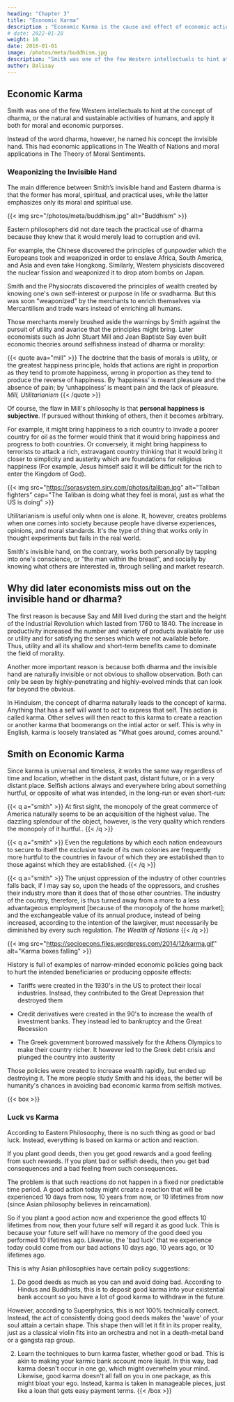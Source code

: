 ```yaml
---
heading: "Chapter 3"
title: "Economic Karma"
description : "Economic Karma is the cause and effect of economic actions"
# date: 2022-01-28
weight: 16
date: 2016-01-01
image: /photos/meta/buddhism.jpg
description: "Smith was one of the few Western intellectuals to hint at the concept of dharma, or the natural and sustainable activities of humans, and apply it both for moral and economic purporses"
author: Dalisay
---
```



<!-- heading: "Opportunity Cost to Economics"
image: / -->


## Economic Karma

Smith was one of the few Western intellectuals to hint at the concept of dharma, or the natural and sustainable activities of humans, and apply it both for moral and economic purporses.

Instead of the word dharma, however, he named his concept the invisible hand. This had economic applications in The Wealth of Nations and moral applications in The Theory of Moral Sentiments.



### Weaponizing the Invisible Hand

The main difference between Smith’s invisible hand and Eastern dharma is that the former has moral, spiritual, and practical uses, while the latter emphasizes only its moral and spiritual use.


{{< img src="/photos/meta/buddhism.jpg" alt="Buddhism" >}}

Eastern philosophers did not dare teach the practical use of dharma because they knew that it would merely lead to corruption and evil.

For example, the Chinese discovered the principles of gunpowder which the Europeans took and weaponized in order to enslave Africa, South America, and Asia and even take Hongkong. Similarly, Western physicists discovered the nuclear fission and weaponized it to drop atom bombs on Japan.

Smith and the Physiocrats discovered the principles of wealth created by knowing one's own self-interest or purpose in life or svadharma. But this was soon "weaponized" by the merchants to enrich themselves via Mercantilism and trade wars instead of enriching all humans. 

Those merchants merely brushed aside the warnings by Smith against the pursuit of utility and avarice that the principles might bring. Later economists such as John Stuart Mill and Jean Baptiste Say even built economic theories around selfishness instead of dharma or morality:

{{< quote ava="mill" >}}
The doctrine that the basis of morals is utility, or the greatest happiness principle, holds that actions are right in proportion as they tend to promote happiness, wrong in proportion as they tend to produce the reverse of happiness. By ‘happiness’ is meant pleasure and the absence of pain; by ‘unhappiness’ is meant pain and the lack of pleasure.
<cite>Mill, Utilitarianism</cite>
{{< /quote >}}

Of course, the flaw in Mill's philosophy is that **personal happiness is subjective**. If pursued without thinking of others, then it becomes arbitrary. 

For example, it might bring happiness to a rich country to invade a poorer country for oil as the former would think that it would bring happiness and progress to both countries. Or conversely, it might bring happiness to terrorists to attack a rich, extravagant country thinking that it would bring it closer to simplicity and austerity which are foundations for religious happiness (For example, Jesus himself said it will be difficult for the rich to enter the Kingdom of God).


{{< img src="https://sorasystem.sirv.com/photos/taliban.jpg" alt="Taliban fighters" cap="The Taliban is doing what they feel is moral, just as what the US is doing" >}}

Utilitarianism is useful only when one is alone. It, however, creates problems when one comes into society because people have diverse experiences, opinions, and moral standards. It's the type of thing that works only in thought experiments but fails in the real world. 

Smith's invisible hand, on the contrary, works both personally by tapping into one's conscience, or "the man within the breast", and  socially by knowing what others are interested in, through selling and market research.


## Why did later economists miss out on the invisible hand or dharma?

The first reason is because Say and Mill lived during the start and the height of the Industrial Revolution which lasted from 1760 to 1840. The increase in productivity increased the number and variety of products available for use or utility and for satisfying the senses which were not available before. Thus, utility and all its shallow and short-term benefits came to dominate the field of morality.

Another more important reason is because both dharma and the invisible hand are naturally invisible or not obvious to shallow observation. Both can only be seen by highly-penetrating and highly-evolved minds that can look far beyond the obvious. 

In Hinduism, the concept of dharma naturally leads to the concept of karma. Anything that has a self will want to act to express that self. This action is called karma. Other selves will then react to this karma to create a reaction or another karma that boomerangs on the intial actor or self. This is why in English, karma is loosely translated as "What goes around, comes around."


## Smith on Economic Karma

Since karma is universal and timeless, it works the same way regardless of time and location, whether in the distant past, distant future, or in a very distant place. Selfish actions always and everywhere bring about something hurtful, or opposite of what was intended, in the long-run or even short-run:

{{< q a="smith" >}}
At first sight, the monopoly of the great commerce of America naturally seems to be an acquisition of the highest value. <!-- To the undiscerning eye of giddy ambition, it naturally presents itself amidst the confused scramble of politics and war as a very dazzling object to fight for. --> The dazzling splendour of the object, however, <!-- the immense greatness of the commerce, --> is the very quality which renders the monopoly of it hurtful..
{{< /q >}}

{{< q a="smith" >}}
Even the regulations by which each nation endeavours to secure to itself the exclusive trade of its own colonies are frequently more hurtful to the countries in favour of which they are established than to those against which they are established.
{{< /q >}}


{{< q a="smith" >}}
The unjust oppression of the industry of other countries falls back, if I may say so, upon the heads of the oppressors, and crushes their industry more than it does that of those other countries. The industry of the country, therefore, is thus turned away from a more to a less advantageous employment [because of the monopoly of the home market]; and the exchangeable value of its annual produce, instead of being increased, according to the intention of the lawgiver, must necessarily be diminished by every such regulation.
<cite>The Wealth of Nations</cite>
{{< /q >}}


{{< img src="https://socioecons.files.wordpress.com/2014/12/karma.gif" alt="Karma boxes falling" >}}



History is full of examples of narrow-minded economic policies going back to hurt the intended beneficiaries or producing opposite effects:

- Tariffs were created in the 1930's in the US to protect their local industries. Instead, they contributed to the Great Depression that destroyed them

- Credit derivatives were created in the 90's to increase the wealth of investment banks. They instead led to bankruptcy and the Great Recession

- The Greek government borrowed massively for the Athens Olympics to make their country richer. It however led to the Greek debt crisis and plunged the country into austerity

<!-- debt crisis where massive government spending, which was thought to draw in future investors, actually plunged Greece into a crisis.  -->

Those policies were created to increase wealth rapidly, but ended up destroying it. The more people study Smith and his ideas, the better will be humanity's chances in avoiding bad economic karma from selfish motives.


{{< box >}}
### Luck vs Karma

According to Eastern Philosoophy, there is no such thing as good or bad luck. Instead, everything is based on karma or action and reaction.

If you plant good deeds, then you get good rewards and a good feeling from such rewards. If you plant bad or selfish deeds, then you get bad consequences and a bad feeling from such consequences.

The problem is that such reactions do not happen in a fixed nor predictable time period. A good action today might create a reaction that will be experienced 10 days from now, 10 years from now, or 10 lifetimes from now (since Asian philosophy believes in reincarnation).

So if you plant a good action now and experience the good effects 10 lifetimes from now, then your future self will regard it as good luck. This is because your future self will have no memory of the good deed you performed 10 lifetimes ago. Likewise, the 'bad luck' that we experience today could come from our bad actions 10 days ago, 10 years ago, or 10 lifetimes ago.

This is why Asian philosophies have certain policy suggestions:

1. Do good deeds as much as you can and avoid doing bad. According to Hindus and Buddhists, this is to deposit good karma into your existential bank account <!-- of consequences --> so you have a lot of good karma to withdraw in the future.

However, according to Superphysics, this is not 100% technically correct. Instead, the act of consistently doing good deeds makes the 'wave' of your soul attain a certain shape. This shape then will let it fit in its proper reality, just as a classical violin fits into an orchestra and not in a death-metal band or a gangsta rap group.

2. Learn the techniques to burn karma faster, whether good or bad. This is akin to making your karmic bank account more liquid. In this way, bad karma doesn't occur in one go, which might overwhelm your mind. Likewise, good karma doesn't all fall on you in one package, as this might bloat your ego.  Instead, karma is taken in manageable pieces, just like a loan that gets easy payment terms.
{{< /box >}}

